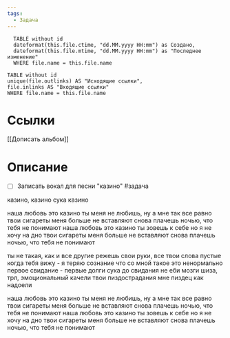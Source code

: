 ```yaml
---
tags:
  - Задача
---
```


```dataview
  TABLE without id
  dateformat(this.file.ctime, "dd.MM.yyyy HH:mm") as Создано,
  dateformat(this.file.mtime, "dd.MM.yyyy HH:mm") as "Последнее изменение" 
  WHERE file.name = this.file.name
```


```dataview 
TABLE without id
unique(file.outlinks) AS "Исходящие ссылки", 
file.inlinks AS "Входящие ссылки"
WHERE file.name = this.file.name
```
# Ссылки
[[Дописать альбом]]

# Описание
- [ ] Записать вокал для песни "казино" #задача

казино, казино
сука казино

наша любовь это казино
ты меня не любишь, ну а мне так все равно
твои сигареты меня больше не вставляют
снова плачешь ночью, что тебя не понимают
наша любовь это казино
ты зовешь к себе но я не хочу на дно
твои сигареты меня больше не вставляют
снова плачешь ночью, что тебя не понимают

ты не такая, как и все другие
режешь свои руки, все твои слова пустые
когда тебя вижу - я теряю сознание
что со мной такое это ненормально
первое свидание - первые долги
сука до свидания не еби мозги
шиза, трл, эмоциональный качели
твои пиздострадания мне пиздец как надоели

наша любовь это казино
ты меня не любишь, ну а мне так все равно
твои сигареты меня больше не вставляют
снова плачешь ночью, что тебя не понимают
наша любовь это казино
ты зовешь к себе но я не хочу на дно
твои сигареты меня больше не вставляют
снова плачешь ночью, что тебя не понимают


